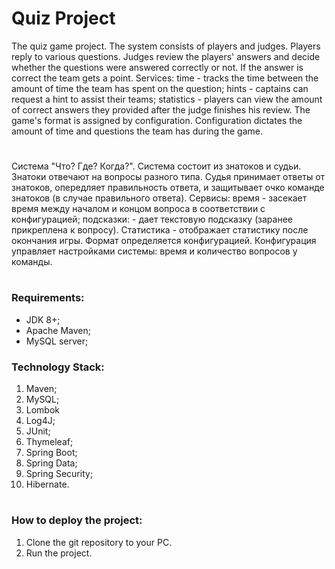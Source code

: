 # **Quiz Project**
The quiz game project. The system consists of players and judges. Players reply to various questions. Judges review the players' answers and decide whether the questions were answered correctly or not. If the answer is correct the team gets a point. Services: time - tracks the time between the amount of time the team has spent on the question; hints - captains can request a hint to assist their teams; statistics - players can view the amount of correct answers they provided after the judge finishes his review. The game's format is assigned by configuration. Configuration dictates the amount of time and questions the team has during the game.
#

Система "Что? Где? Когда?". Система состоит из знатоков и судьи. Знатоки отвечают на вопросы разного типа. Судья принимает ответы от знатоков, опередляет правильность ответа, и защитывает очко команде знатоков (в случае правильного ответа). Сервисы: время - засекает время между началом и концом вопроса в соответствии с конфигурацией; подсказки: - дает текстовую подсказку (заранее прикреплена к вопросу). Статистика - отображает статистику после окончания игры. Формат определяется конфигурацией. Конфигурация управляет настройками системы: время и количество вопросов у команды.
#
### Requirements:
- JDK 8+;
- Apache Maven;
- MySQL server;

### Technology Stack:
1. Maven;
2. MySQL;
3. Lombok
4. Log4J;
5. JUnit;
6. Thymeleaf;
7. Spring Boot;
8. Spring Data;
9. Spring Security;
10. Hibernate.
#
### How to deploy the project:
1. Clone the git repository to your PC.
2. Run the project.
